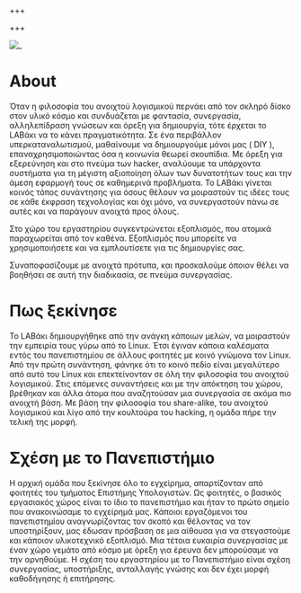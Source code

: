 +++

+++

![_](/images/logo-outlines-color-gloss.png)

# About 

Όταν η φιλοσοφία του ανοιχτού λογισμικού περνάει από τον σκληρό δίσκο στον υλικό κόσμο και συνδυάζεται με φαντασία, συνεργασία, αλληλεπίδραση γνώσεων και όρεξη για δημιουργία, τότε έρχεται το LABάκι να το κάνει πραγματικότητα. Σε ένα περιβάλλον υπερκαταναλωτισμού, μαθαίνουμε να δημιουργούμε μόνοι μας ( DIY ), επαναχρησιμοποιώντας όσα η κοινωνία θεωρεί σκουπίδια. Με όρεξη για εξερεύνηση και στο πνεύμα των hacker, αναλύουμε τα υπάρχοντα συστήματα για τη μέγιστη αξιοποίηση όλων των δυνατοτήτων τους και την άμεση εφαρμογή τους σε καθημερινά προβλήματα. Το LABάκι γίνεται κοινός τόπος συνάντησης για όσους θέλουν να μοιραστούν τις ιδέες τους σε κάθε έκφραση τεχνολογίας και όχι μόνο, να συνεργαστούν πάνω σε αυτές και να παράγουν ανοιχτά προς όλους.

Στο χώρο του εργαστηρίου συγκεντρώνεται εξοπλισμός, που ατομικά παραχωρείται από τον καθένα. Εξοπλισμός που μπορείτε να χρησιμοποιήσετε και να εμπλουτίσετε για τις δημιουργίες σας.

Συναποφασίζουμε με ανοιχτά πρότυπα, και προσκαλούμε όποιον θέλει να βοηθήσει σε αυτή την διαδικασία, σε πνεύμα συνεργασίας. 

# Πως ξεκίνησε

Το LABάκι δημιουργήθηκε από την ανάγκη κάποιων μελών, να μοιραστούν την εμπειρία τους γύρω από το Linux. Έτσι έγιναν κάποια καλέσματα εντός του πανεπιστημίου σε άλλους φοιτητές με κοινό γνώμονα τον Linux. Από την πρώτη συνάντηση, φάνηκε ότι το κοινό πεδίο είναι μεγαλύτερο από αυτό του Linux και επεκτείνονταν σε όλη την φιλοσοφία του ανοιχτού λογισμικού. Στις επόμενες συναντήσεις και με την απόκτηση του χώρου, βρέθηκαν και άλλα άτομα που αναζητούσαν μια συνεργασία σε ακόμα πιο ανοιχτή βάση. Με βάση την φιλοσοφία του share-alike, του ανοιχτού λογισμικού και λίγο από την κουλτούρα του hacking, η ομάδα πήρε την τελική της μορφή. 

# Σχέση με το Πανεπιστήμιο

Η αρχική ομάδα που ξεκίνησε όλο το εγχείρημα, απαρτίζονταν από φοιτητές του τμήματος Επιστήμης Υπολογιστών. Ως φοιτητές, ο βασικός εργασιακός χώρος είναι το ίδιο το πανεπιστήμιο και ήταν το πρώτο σημείο που ανακοινώσαμε το εγχείρημά μας. Κάποιοι εργαζόμενοι του πανεπιστημίου αναγνωρίζοντας τον σκοπό και θέλοντας να τον υποστηρίξουν, μας έδωσαν πρόσβαση σε μια αίθουσα για να στεγαστούμε και κάποιον υλικοτεχνικό εξοπλισμό. Μια τέτοια ευκαιρία συνεργασίας με έναν χώρο γεμάτο από κόσμο με όρεξη για έρευνα δεν μπορούσαμε να την αρνηθούμε. Η σχέση του εργαστηρίου με το Πανεπιστήμιο είναι σχέση συνεργασίας, υποστήριξης, ανταλλαγής γνώσης και δεν έχει μορφή καθοδήγησης ή επιτήρησης. 

